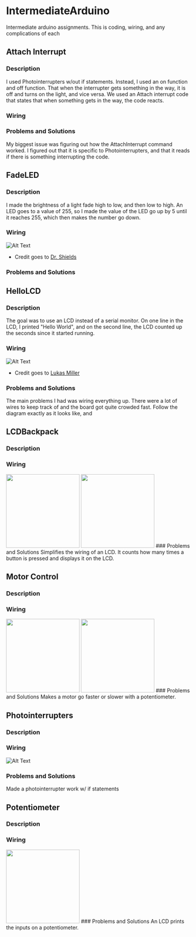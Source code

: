 # IntermediateArduino
Intermediate arduino assignments. This is coding, wiring, and any complications of each 

## Attach Interrupt
### Description
I used Photointerrupters w/out if statements. Instead, I used an on function and off function. That when the interrupter gets something in the way, it is off and turns on the light, and vice versa. We used an Attach interrupt code that states that when something gets in the way, the code reacts.

### Wiring

### Problems and Solutions
My biggest issue was figuring out how the AttachInterrupt command worked. I figured out that it is specific to Photointerrupters, and that it reads if there is something interrupting the code.


## FadeLED
### Description
I made the brightness of a light fade high to low, and then low to high. An LED goes to a value of 255, so I made the value of the LED go up by 5 until it reaches 255, which then makes the number go down.
### Wiring

![Alt Text](https://github.com/emclare21/IntermediateArduino/blob/master/Media/LEDFade.png)

* Credit goes to [Dr. Shields](https://github.com/DoctorShields/CircuitPython)

### Problems and Solutions



## HelloLCD
### Description
The goal was to use an LCD instead of a serial monitor. On one line in the LCD, I printed "Hello World", and on the second line, the LCD counted up the seconds since it started running. 
### Wiring
![Alt Text](https://github.com/emclare21/IntermediateArduino/blob/master/Media/LCD.jpg)
* Credit goes to [Lukas Miller](https://github.com/lmiller87/CircuitPython)
### Problems and Solutions
The main problems I had was wiring everything up. There were a lot of wires to keep track of and the board got quite crowded fast. Follow the diagram exactly as it looks like, and 





## LCDBackpack
### Description

### Wiring
<img src = "Media/LCDBack1.JPG" width="200">
<img src = "Media/LCDBack2.JPG" width="200">
### Problems and Solutions
Simplifies the wiring of an LCD. It counts how many times a button is pressed and displays it on the LCD.





## Motor Control
### Description

### Wiring
<img src = "Media/MotorControl1.JPG" width="200">
<img src = "Media/MotorControl2.JPG" width="200">
### Problems and Solutions
Makes a motor go faster or slower with a potentiometer.






## Photointerrupters
### Description

### Wiring
![Alt Text](https://github.com/emclare21/IntermediateArduino/blob/master/Media/Potentiometer.JPG)
### Problems and Solutions
Made a photointerrupter work w/ if statements





## Potentiometer
### Description

### Wiring
<img src = "Media/Potentiometer.JPG" width="200">
### Problems and Solutions
An LCD prints the inputs on a potentiometer.


